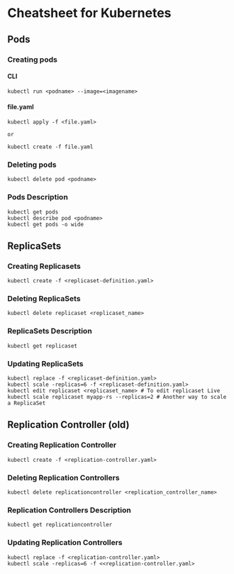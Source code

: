 # Cheatsheet for Kubernetes

## Pods

### Creating pods
#### CLI
```
kubectl run <podname> --image=<imagename>
```

#### file.yaml
```
kubectl apply -f <file.yaml>

or

kubectl create -f file.yaml
```

### Deleting pods
```
kubectl delete pod <podname>
```

### Pods Description
```
kubectl get pods
kubectl describe pod <podname>
kubectl get pods -o wide
```


## ReplicaSets

### Creating Replicasets
```
kubectl create -f <replicaset-definition.yaml>
```

### Deleting ReplicaSets
```
kubectl delete replicaset <replicaset_name>
```

### ReplicaSets Description
```
kubectl get replicaset
```

### Updating ReplicaSets
```
kubectl replace -f <replicaset-definition.yaml>
kubectl scale -replicas=6 -f <replicaset-definition.yaml>
kubectl edit replicaset <replicaset_name> # To edit replicaset Live
kubectl scale replicaset myapp-rs --replicas=2 # Another way to scale a ReplicaSet
```


## Replication Controller (old)

### Creating Replication Controller
```
kubectl create -f <replication-controller.yaml>
```

### Deleting Replication Controllers
```
kubectl delete replicationcontroller <replication_controller_name>
```

### Replication Controllers Description
```
kubectl get replicationcontroller
```

### Updating Replication Controllers
```
kubectl replace -f <replication-controller.yaml>
kubectl scale -replicas=6 -f <<replication-controller.yaml>
```
